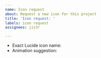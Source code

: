 ```yaml
---
name: Icon request
about: Request a new icon for this project
title: 'Icon request: '
labels: icon request
assignees: jis3r

---
```


- Exact Lucide icon name: 
- Animation suggestion:

